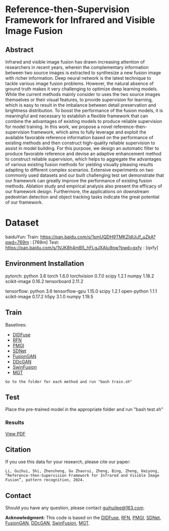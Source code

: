 # Reference-then-Supervision Framework for Infrared and Visible Image Fusion

## Abstract
Infrared and visible image fusion has drawn increasing attention of researchers in recent years, wherein the complementary information between two source images is extracted to synthesize a new fusion image with richer information. Deep neural network is the latest technique to tackle various image fusion problems. However, the natural absence of ground truth makes it very challenging to optimize deep learning models. While the current methods mainly consider to uses the two source images themselves or their visual features, to provide supervision for learning, which is easy to result in the imbalance between detail preservation and brightness distribution. To boost the performance of the fusion models, it is meaningful and necessary to establish a flexible framework that can combine the advantages of existing models to produce reliable supervision for model training. In this work, we propose a novel reference-then-supervision framework, which aims to fully leverage and exploit the available favorable reference information based on the performance of existing methods and then construct high-quality reliable supervision to assist in model building. For this purpose, we design an automatic filter to produce favorable reference and devise an adaptive enhancement method to construct reliable supervision, which helps to aggregate the advantages of various existing fusion methods for yielding visually pleasing results adapting to different complex scenarios. Extensive experiments on two commonly used datasets and our built challenging test set demonstrate that our framework can greatly improve the performance of existing fusion methods. Ablation study and empirical analysis also present the efficacy of our framework design. Furthermore, the applications on downstream pedestrian detection and object tracking tasks indicate the great potential of our framework. 

# Dataset
baiduYun:
Train: https://pan.baidu.com/s/1smUQDH9TMKZldUiJf_uZkA?pwd=769m : [769m] 
Test: https://pan.baidu.com/s/1VJK8h4mB5_hFLgJXAIu9ow?pwd=qxfy : [qxfy] 

## Environment Installation
pytorch:
python 3.6
torch 1.6.0
torchvision 0.7.0
scipy 1.2.1
numpy 1.18.2
scikit-image 0.16.2
tensorboard 2.11.2

tensorflow:
python 3.6
tensorflow-gpu 1.15.0 
scipy 1.2.1 
open-python 1.1.1
scikit-image  0.17.2
h5py 3.1.0
numpy 1.19.5

## Train
Baselines:
   - [DIDFuse](https://github.com/Zhaozixiang1228/IVIF-DIDFuse)
   - [RFN](https://github.com/hli1221/imagefusion-rfn-nest)
   - [PMGI](https://github.com/HaoZhang1018/PMGI_AAAI2020)
   - [SDNet](https://github.com/HaoZhang1018/SDNet)
   - [FusionGAN](https://github.com/jiayi-ma/FusionGAN)
   - [DDcGAN](https://github.com/hanna-xu/DDcGAN)
   - [SwinFusion](https://github.com/Linfeng-Tang/SwinFusion)
   - [MGT](https://github.com/Vibashan/Image-Fusion-Transformer)
  
    Go to the folder for each method and run "bash train.sh"

## Test
Place the pre-trained model in the appropriate folder and run "bash test.sh"

### Results
[View PDF](image/IVF.pdf)

## Citation
If you use this data for your research, please cite our paper:

```
Li, Guihui, Shi, Zhensheng, Gu Zhaorui, Zheng, Bing, Zheng, Haiyong, “Reference-then-Supervision Framework for Infrared and Visible Image Fusion”, pattern recognition, 2024. 
```

## Contact
Should you have any question, please contact guihuilee@163.com.

**Acknowledgment:** This code is based on the [DIDFuse](https://github.com/Zhaozixiang1228/IVIF-DIDFuse), [RFN](https://github.com/hli1221/imagefusion-rfn-nest), [PMGI](https://github.com/HaoZhang1018/PMGI_AAAI2020), [SDNet](https://github.com/HaoZhang1018/SDNet), [FusionGAN](https://github.com/jiayi-ma/FusionGAN), [DDcGAN](https://github.com/hanna-xu/DDcGAN), [SwinFusion](https://github.com/Linfeng-Tang/SwinFusion), [MGT](https://github.com/Vibashan/Image-Fusion-Transformer).
